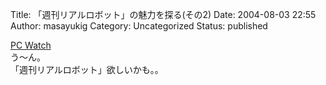 Title: 「週刊リアルロボット」の魅力を探る(その2)
Date: 2004-08-03 22:55
Author: masayukig
Category: Uncategorized
Status: published

[PC Watch](http://pc.watch.impress.co.jp/docs/2004/0803/digital009.htm)  
う〜ん。  
「週刊リアルロボット」欲しいかも。。

